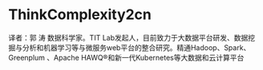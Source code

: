 # ThinkComplexity2cn
译者：郭 涛 数据科学家。TIT Lab发起人，目前致力于大数据平台研发、数据挖掘与分析和机器学习等与微服务web平台的整合研究。精通Hadoop、Spark、Greenplum 、Apache HAWQ®和新一代Kubernetes等大数据和云计算平台
